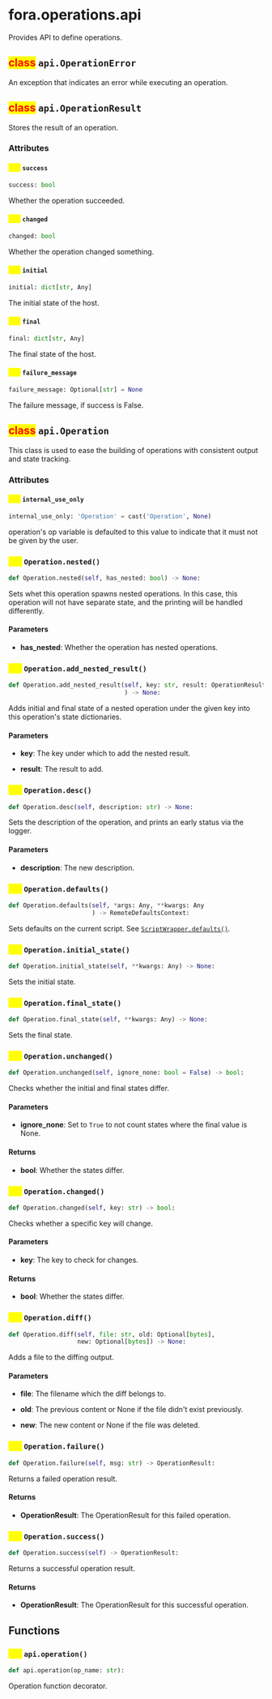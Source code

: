 # fora.operations.api

Provides API to define operations.

## <mark style="color:red;">class</mark> `api.OperationError`

An exception that indicates an error while executing an operation.

## <mark style="color:red;">class</mark> `api.OperationResult`

Stores the result of an operation.

### Attributes

#### <mark style="color:yellow;">attr</mark> `success`

```python
success: bool
```

Whether the operation succeeded.

#### <mark style="color:yellow;">attr</mark> `changed`

```python
changed: bool
```

Whether the operation changed something.

#### <mark style="color:yellow;">attr</mark> `initial`

```python
initial: dict[str, Any]
```

The initial state of the host.

#### <mark style="color:yellow;">attr</mark> `final`

```python
final: dict[str, Any]
```

The final state of the host.

#### <mark style="color:yellow;">attr</mark> `failure_message`

```python
failure_message: Optional[str] = None
```

The failure message, if success is False.

## <mark style="color:red;">class</mark> `api.Operation`

This class is used to ease the building of operations with consistent output and state tracking.

### Attributes

#### <mark style="color:yellow;">attr</mark> `internal_use_only`

```python
internal_use_only: 'Operation' = cast('Operation', None)
```

operation's op variable is defaulted to this value to indicate that it must not be given by the user.

### <mark style="color:yellow;">def</mark> `Operation.nested()`

```python
def Operation.nested(self, has_nested: bool) -> None:
```

Sets whet this operation spawns nested operations. In this case,
this operation will not have separate state, and the printing will be
handled differently.

#### Parameters

 -  **has_nested**: Whether the operation has nested operations.

### <mark style="color:yellow;">def</mark> `Operation.add_nested_result()`

```python
def Operation.add_nested_result(self, key: str, result: OperationResult
                                ) -> None:
```

Adds initial and final state of a nested operation under the given key
into this operation's state dictionaries.

#### Parameters

 -  **key**: The key under which to add the nested result.

 -  **result**: The result to add.

### <mark style="color:yellow;">def</mark> `Operation.desc()`

```python
def Operation.desc(self, description: str) -> None:
```

Sets the description of the operation, and prints an
early status via the logger.

#### Parameters

 -  **description**: The new description.

### <mark style="color:yellow;">def</mark> `Operation.defaults()`

```python
def Operation.defaults(self, *args: Any, **kwargs: Any
                       ) -> RemoteDefaultsContext:
```

Sets defaults on the current script. See [`ScriptWrapper.defaults()`](api/fora/types.md#def-ScriptWrapper.defaults).

### <mark style="color:yellow;">def</mark> `Operation.initial_state()`

```python
def Operation.initial_state(self, **kwargs: Any) -> None:
```

Sets the initial state.

### <mark style="color:yellow;">def</mark> `Operation.final_state()`

```python
def Operation.final_state(self, **kwargs: Any) -> None:
```

Sets the final state.

### <mark style="color:yellow;">def</mark> `Operation.unchanged()`

```python
def Operation.unchanged(self, ignore_none: bool = False) -> bool:
```

Checks whether the initial and final states differ.

#### Parameters

 -  **ignore_none**: Set to `True` to not count states where the final value is None.

#### Returns

 -  **bool**: Whether the states differ.

### <mark style="color:yellow;">def</mark> `Operation.changed()`

```python
def Operation.changed(self, key: str) -> bool:
```

Checks whether a specific key will change.

#### Parameters

 -  **key**: The key to check for changes.

#### Returns

 -  **bool**: Whether the states differ.

### <mark style="color:yellow;">def</mark> `Operation.diff()`

```python
def Operation.diff(self, file: str, old: Optional[bytes], 
                   new: Optional[bytes]) -> None:
```

Adds a file to the diffing output.

#### Parameters

 -  **file**: The filename which the diff belongs to.

 -  **old**: The previous content or None if the file didn't exist previously.

 -  **new**: The new content or None if the file was deleted.

### <mark style="color:yellow;">def</mark> `Operation.failure()`

```python
def Operation.failure(self, msg: str) -> OperationResult:
```

Returns a failed operation result.

#### Returns

 -  **OperationResult**: The OperationResult for this failed operation.

### <mark style="color:yellow;">def</mark> `Operation.success()`

```python
def Operation.success(self) -> OperationResult:
```

Returns a successful operation result.

#### Returns

 -  **OperationResult**: The OperationResult for this successful operation.

## Functions

### <mark style="color:yellow;">def</mark> `api.operation()`

```python
def api.operation(op_name: str):
```

Operation function decorator.
